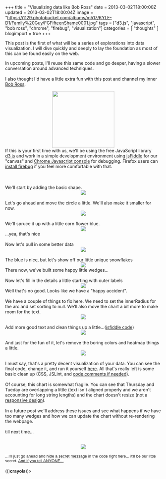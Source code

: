 +++
title = "Visualizing data like Bob Ross"
date = 2013-03-02T18:00:00Z
updated = 2013-03-02T18:00:04Z
image = "https://i1129.photobucket.com/albums/m517/KYLE-D1/Family%20Guy/FGFifteenShame0001.jpg"
tags = ["d3.js", "javascript", "bob ross", "chrome", "firebug", "visualization"]
categories = [ "thoughts" ]
blogimport = true 
+++

This post is the first of what will be a series of explorations into data visualization. I will dive quickly and deeply to lay the foundation as most of this can be found easily on the web.
<!--more-->

In upcoming posts, I'll reuse this same code and go deeper, having a slower conversation around advanced techniques.<br /><br />I also thought I'd have a little extra fun with this post and channel my inner <a href="http://www.youtube.com/watch?v=YLO7tCdBVrA">Bob Ross</a>.<br /><div class="separator" style="clear: both; text-align: center;"><a href="http://www.topics-ent.com/media/catalog/product/cache/1/image/700x700/17f82f742ffe127f42dca9de82fb58b1/6/0/60747w__bx3d-bob_ross_happy_school_of_painting_l_.jpg" imageanchor="1" style="margin-left: 1em; margin-right: 1em;"><img border="0" height="184" src="http://www.topics-ent.com/media/catalog/product/cache/1/image/700x700/17f82f742ffe127f42dca9de82fb58b1/6/0/60747w__bx3d-bob_ross_happy_school_of_painting_l_.jpg" width="200" /></a></div>If this is your first time with us, we'll be using the free JavaScript&nbsp;library <a href="http://d3js.org/">d3.js</a> and work in a simple development environment using&nbsp;<a href="http://jsfiddle.net/">jsFiddle</a>&nbsp;for our "canvas" and <a href="https://developers.google.com/chrome-developer-tools/docs/console">Chrome Javascript console</a> for debugging. Firefox users can <a href="http://getfirebug.com/">install firebug</a> if you feel more comfortable with that.<br /><br /><a name='more'></a><br /><br />We'll start by adding the basic shape.<br /><div class="separator" style="clear: both; text-align: center;"><a href="http://2.bp.blogspot.com/-9tGHUeIqWEg/UTDgS_QKO7I/AAAAAAAAAW4/2J4teKK8p-Y/s1600/basic_form.png" imageanchor="1" style="margin-left: 1em; margin-right: 1em;"><img border="0" src="http://2.bp.blogspot.com/-9tGHUeIqWEg/UTDgS_QKO7I/AAAAAAAAAW4/2J4teKK8p-Y/s1600/basic_form.png" /></a></div><br />Let's go ahead and move the circle a little. We'll also make it smaller for now.<br /><div class="separator" style="clear: both; text-align: center;"></div><div class="separator" style="clear: both; text-align: center;"><a href="http://1.bp.blogspot.com/-YTl_zDp7AuU/UTDkT-ytzyI/AAAAAAAAAXE/9pfZ_myqet4/s1600/move_circle.png" imageanchor="1" style="margin-left: 1em; margin-right: 1em;"><img border="0" src="http://1.bp.blogspot.com/-YTl_zDp7AuU/UTDkT-ytzyI/AAAAAAAAAXE/9pfZ_myqet4/s1600/move_circle.png" /></a></div><br />We'll spruce it up with a little corn flower blue.<br /><div class="separator" style="clear: both; text-align: center;"><a href="http://2.bp.blogspot.com/-8ChyaP6-em0/UTDn72J6ugI/AAAAAAAAAXU/4mzecfXIeLA/s1600/cornFlowerBlue.png" imageanchor="1" style="margin-left: 1em; margin-right: 1em;"><img border="0" src="http://2.bp.blogspot.com/-8ChyaP6-em0/UTDn72J6ugI/AAAAAAAAAXU/4mzecfXIeLA/s1600/cornFlowerBlue.png" /></a></div>...yea, that's nice<br /><br />Now let's pull in some better data<br /><div class="separator" style="clear: both; text-align: center;"><a href="http://3.bp.blogspot.com/-ROM7H5jcUgU/UTDqVocbnTI/AAAAAAAAAXc/fxkXNP-ZEZo/s1600/more_Data.png" imageanchor="1" style="margin-left: 1em; margin-right: 1em;"><img border="0" src="http://3.bp.blogspot.com/-ROM7H5jcUgU/UTDqVocbnTI/AAAAAAAAAXc/fxkXNP-ZEZo/s1600/more_Data.png" /></a></div><br />The blue is nice, but let's show off our little unique snowflakes<br /><div class="separator" style="clear: both; text-align: center;"><a href="http://4.bp.blogspot.com/-NKvD0cWGCSQ/UTDsFDTRcOI/AAAAAAAAAXk/UBItMqld6ww/s1600/multiColor.png" imageanchor="1" style="margin-left: 1em; margin-right: 1em;"><img border="0" src="http://4.bp.blogspot.com/-NKvD0cWGCSQ/UTDsFDTRcOI/AAAAAAAAAXk/UBItMqld6ww/s1600/multiColor.png" /></a></div>There now, we've built some happy little wedges...<br /><br />Now let's fill in the details a little starting with outer labels<br /><div class="separator" style="clear: both; text-align: center;"></div><div class="separator" style="clear: both; text-align: center;"><a href="http://3.bp.blogspot.com/-k4T7F_hEMlw/UTD3ATXFwlI/AAAAAAAAAX0/O9R6vgaq5Fc/s1600/brokenLabel.png" imageanchor="1" style="margin-left: 1em; margin-right: 1em;"><img border="0" src="http://3.bp.blogspot.com/-k4T7F_hEMlw/UTD3ATXFwlI/AAAAAAAAAX0/O9R6vgaq5Fc/s1600/brokenLabel.png" /></a></div>Well that's no good. Looks like we have a "happy accident".<br /><br />We have a couple of things to fix here. We need to set the innerRadius for the arc and set sorting to null. We'll also move the chart a bit more to make room for the text.<br /><div class="separator" style="clear: both; text-align: center;"><a href="http://2.bp.blogspot.com/-YHmYICS_upQ/UTD4voHzM6I/AAAAAAAAAX8/hDDcYaJVKhg/s1600/fixLabel.png" imageanchor="1" style="margin-left: 1em; margin-right: 1em;"><img border="0" src="http://2.bp.blogspot.com/-YHmYICS_upQ/UTD4voHzM6I/AAAAAAAAAX8/hDDcYaJVKhg/s1600/fixLabel.png" /></a></div><br />Add more good text and clean things up a little...(<a href="http://jsfiddle.net/oudeismetis/AsPBS/31/">jsfiddle code</a>)<br /><div class="separator" style="clear: both; text-align: center;"></div><div class="separator" style="clear: both; text-align: center;"><a href="http://1.bp.blogspot.com/-QnGj-Bz_624/UTD_Qb_yJEI/AAAAAAAAAYM/ibYjRt8dzMY/s1600/decentPie.png" imageanchor="1" style="margin-left: 1em; margin-right: 1em;"><img border="0" src="http://1.bp.blogspot.com/-QnGj-Bz_624/UTD_Qb_yJEI/AAAAAAAAAYM/ibYjRt8dzMY/s1600/decentPie.png" /></a></div><br />And just for the fun of it, let's remove the boring colors and heatmap things a little.<br /><div class="separator" style="clear: both; text-align: center;"></div><div class="separator" style="clear: both; text-align: center;"><a href="http://2.bp.blogspot.com/-PldpsGmxVSg/UTEBNl22FVI/AAAAAAAAAYc/Ji1me-kqyjw/s1600/final.png" imageanchor="1" style="margin-left: 1em; margin-right: 1em;"><img border="0" src="http://2.bp.blogspot.com/-PldpsGmxVSg/UTEBNl22FVI/AAAAAAAAAYc/Ji1me-kqyjw/s1600/final.png" /></a></div><br />I must say, that's a pretty decent visualization of your data. You can see the final code, change it, and run it yourself <a href="http://jsfiddle.net/oudeismetis/AsPBS/32/">here</a>. All that's really left is some basic clean up (CSS, JSLint, and <a href="http://oudeismetis.blogspot.com/2013/02/complimenting-code-w-commenting.html">code comments if needed</a>).<br /><br />Of course, this chart is somewhat fragile. You can see that Thursday and Tueday are overlapping a little (text isn't aligned properly and we aren't accounting for long string lengths) and the chart doesn't resize (not a <a href="http://mashable.com/2012/12/11/responsive-web-design/">responsive design</a>).<br /><br />In a future post we'll address these issues and see what happens if we have too many wedges and how we can update the chart without re-rendering the webpage.<br /><br />till next time...<br /><span style="background-color: white; color: #222222; font-family: arial, sans-serif; font-size: 13px;"><br /></span><br /><div class="separator" style="clear: both; text-align: center;"><a href="http://i1129.photobucket.com/albums/m517/KYLE-D1/Family%20Guy/FGFifteenShame0001.jpg" imageanchor="1" style="margin-left: 1em; margin-right: 1em;"><img border="0" src="http://i1129.photobucket.com/albums/m517/KYLE-D1/Family%20Guy/FGFifteenShame0001.jpg" /></a></div><span style="background-color: white; color: #222222; font-family: arial, sans-serif; font-size: 13px;"><br /></span><span style="background-color: white; color: #222222; font-family: arial, sans-serif; font-size: 13px;">...I'll just go ahead and <a href="http://oudeismetis.blogspot.com/2012/10/snowfox-cryptography-firefox-extension.html">hide a secret message</a> in the code right here... it'll be our little secret. <a href="http://www.youtube.com/watch?v=x1JKAyxk9cs">And if you tell ANYONE...</a></span><br /><br /><span style="background-color: white;">())__crayola__))&gt;</span>
